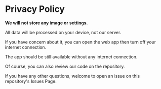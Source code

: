 # Privacy Policy

**We will not store any image or settings.**

All data will be processed on your device, not our server.

If you have concern about it, you can open the web app then turn off your internet connection. 

The app should be still available without any internet connection.

Of course, you can also review our code on the repository.

If you have any other questions, welcome to open an issue on this repository's Issues Page.